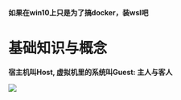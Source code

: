 **如果在win10上只是为了搞docker，装wsl吧**

# 基础知识与概念

**宿主机叫Host, 虚拟机里的系统叫Guest: 主人与客人**

![](https://cdn.nlark.com/yuque/0/2022/webp/22348649/1641622775852-d254f9df-3f1a-4e9d-8eb5-c96ac2bf1ded.webp)

